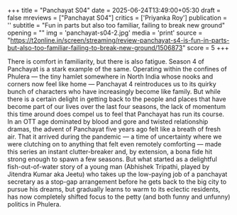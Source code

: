 +++
title = "Panchayat S04"
date = 2025-06-24T13:49:00+05:30
draft = false
mreviews = ["Panchayat S04"]
critics = ['Priyanka Roy']
publication = ''
subtitle = "Fun in parts but also too familiar, failing to break new ground"
opening = ""
img = 'panchayat-s04-2.jpg'
media = 'print'
source = "https://t2online.in/screen/streaming/review-panchayat-s4-is-fun-in-parts-but-also-too-familiar-failing-to-break-new-ground/1506873"
score = 5
+++

There is comfort in familiarity, but there is also fatigue. Season 4 of Panchayat is a stark example of the same. Operating within the confines of Phulera — the tiny hamlet somewhere in North India whose nooks and corners now feel like home — Panchayat 4 reintroduces us to its quirky bunch of characters who have increasingly become like family. But while there is a certain delight in getting back to the people and places that have become part of our lives over the last four seasons, the lack of momentum this time around does compel us to feel that Panchayat has run its course. In an OTT age dominated by blood and gore and twisted relationship dramas, the advent of Panchayat five years ago felt like a breath of fresh air. That it arrived during the pandemic — a time of uncertainty where we were clutching on to anything that felt even remotely comforting — made this series an instant clutter-breaker and, by extension, a bona fide hit strong enough to spawn a few seasons. But what started as a delightful fish-out-of-water story of a young man (Abhishek Tripathi, played by Jitendra Kumar aka Jeetu) who takes up the low-paying job of a panchayat secretary as a stop-gap arrangement before he gets back to the big city to pursue his dreams, but gradually learns to warm to its eclectic residents, has now completely shifted focus to the petty (and both funny and unfunny) politics in Phulera.
